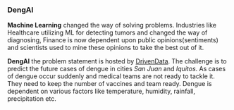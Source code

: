 ### DengAI
**Machine Learning** changed the way of solving problems. Industries like Healthcare utilizing ML for detecting tumors and changed the way of diagnosing, Finance is now dependent upon public opinions(sentiments) and scientists used to mine these opinions to take the best out of it.

**DengAI** the problem statement is hosted by [DrivenData](https://www.drivendata.org/competitions/44/dengai-predicting-disease-spread/). The challenge is to predict the future cases of dengue in cities *San Juan* and *Iquitos*. As cases of dengue occur suddenly and medical teams are not ready to tackle it. They need to keep the number of vaccines and team ready.
Dengue is dependent on various factors like temperature, humidity, rainfall, precipitation etc.
